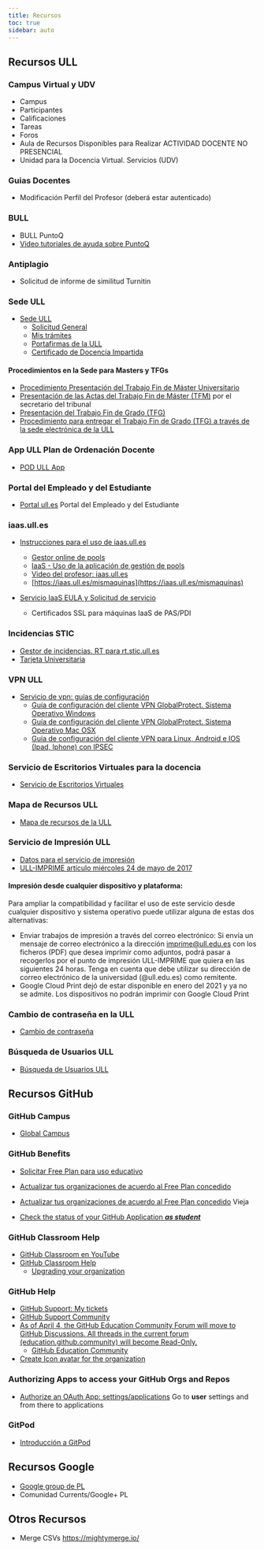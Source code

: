 ```yaml
---
title: Recursos
toc: true
sidebar: auto
---
```


## Recursos ULL

###  Campus Virtual y UDV

* <a :href="$var.campus_virtual">Campus</a>
* <a :href="$var.participantes">Participantes</a>
* <a :href="$var.calificador">Calificaciones</a>
* <a :href="$var.tareas">Tareas</a>
* <a :href="$var.foros">Foros</a>
* Aula de <a :href="$var.covid_ull">Recursos Disponibles para Realizar ACTIVIDAD DOCENTE NO PRESENCIAL</a>
* <a :href=" $var.udv ">Unidad para la Docencia Virtual. Servicios (UDV)</a>

### Guias Docentes

* <a :href="$var.teacher_profile_edit">Modificación Perfíl del Profesor</a> (deberá estar autenticado) 


### BULL

* <a :href="$var.bull_puntoq">BULL PuntoQ</a>
* <a href="https://www.ull.es/servicios/biblioteca/servicios/videotutoriales-de-puntoq/">Video tutoriales de ayuda sobre PuntoQ</a>


### Antiplagio

* <a :href="$var.turnitin">Solicitud de informe de similitud</a> Turnitin


### Sede ULL

* [Sede ULL](https://sede.ull.es/)
    - [Solicitud General](https://sede.ull.es/ecivilis-site/catalog/showProcedure/229)
    - [Mis trámites](https://sede.ull.es/ecivilis-site/records/myRecords)
    - [Portafirmas de la ULL](https://sede.ull.es/ecivilis-signature-inbox-application/inbox.html)
    - [Certificado de Docencia Impartida](https://sede.ull.es/ecivilis-site/catalog/showProcedure/550?fbclid=IwAR27HUuu8SbYKpsnoR3RCPzHzCvaMpDqW1ZxB4jeljRLz1SreHgxv1aJqZc)
  
#### Procedimientos en la Sede  para Masters y TFGs

* [Procedimiento Presentación del Trabajo Fin de Máster Universitario](https://sede.ull.es/ecivilis-site/catalog/showProcedure/257)
* [Presentación de las Actas del Trabajo Fin de Máster (TFM)](https://sede.ull.es/ecivilis-site/catalog/showProcedure/485) por el secretario del tribunal
* [Presentación del Trabajo Fin de Grado (TFG)](https://sede.ull.es/ecivilis-site/catalog/showProcedure/281)
* [Procedimiento para entregar el Trabajo Fin de Grado (TFG) a través de la sede electrónica de la ULL](https://youtu.be/foDDM8tQML4)

### App ULL Plan de Ordenación Docente 

* [POD ULL App](https://www.ull.es/apps/pod/)

### Portal del Empleado y del Estudiante

* [Portal ull.es](https://portal.ull.es) Portal del Empleado y del Estudiante


### iaas.ull.es

* [Instrucciones para el uso de iaas.ull.es](https://casianorodriguezleon.gitbooks.io/ull-esit-1617/recursos/iaas.html)
  - [Gestor online de pools](https://iaas.ull.es/ovirtadmin/login) 
  - [IaaS - Uso de la aplicación de gestión de pools](https://docs.google.com/document/d/13vP4bd5LhnfNJvV6ncz20ZNTXfeg8ehWbw_ECkn4MAY/edit#)
  - [Video del profesor: iaas.ull.es](https://youtu.be/qKHgbV0lYbA)
  - [https://iaas.ull.es/mismaquinas](https://iaas.ull.es/mismaquinas) 

* [Servicio IaaS EULA y Solicitud de servicio
](https://docs.google.com/document/d/1noIAcAEzX1PuxxSLWuiTKzkLurAm9fL6vUmZN-A-kpE/edit?usp=sharing)
  - Certificados SSL para máquinas IaaS de PAS/PDI


### Incidencias STIC

- [Gestor de incidencias. RT para rt.stic.ull.es](https://usuarios.ull.es/rt/SelfService/)
- [Tarjeta Universitaria](https://www.ull.es/tarjeta/)

### VPN ULL

- [Servicio de vpn: guías de configuración](https://www.ull.es/servicios/stic/2016/05/10/servicio-de-vpn-de-la-ull/)
  *   [Guía de configuración del cliente VPN GlobalProtect. Sistema Operativo Windows](https://drive.google.com/open?id=0B3mzWpxzbJD1Zm9TdmpXSV9mdGs)
  *   [Guía de configuración del cliente VPN GlobalProtect. Sistema Operativo Mac OSX](https://drive.google.com/file/d/0B3mzWpxzbJD1VTZhUkFVbUI2NWc/view?usp=sharing)
  *   [Guía de configuración del cliente VPN para Linux, Android e IOS (Ipad, Iphone) con IPSEC](https://drive.google.com/open?id=0B3mzWpxzbJD1Z1p4OWtQSFFzOGs)

### Servicio de Escritorios Virtuales para la docencia

* [Servicio de Escritorios Virtuales](https://www.ull.es/servicios/stic/2020/09/01/escritorios-virtuales-para-la-docencia-en-la-universidad-de-la-laguna/)

### Mapa de Recursos ULL

- [Mapa de recursos de la ULL](https://www.ull.es/donde/)

### Servicio de Impresión ULL

* [Datos para el servicio de impresión](https://usuarios.ull.es/autogestion/valores_impresion/)
* [ULL-IMPRIME artículo miércoles 24 de mayo de 2017](https://www.ull.es/servicios/stic/2017/05/24/ull-imprime/)

#### Impresión desde cualquier dispositivo y plataforma:

Para ampliar la compatibilidad y facilitar el uso de este servicio desde cualquier dispositivo y sistema operativo puede utilizar alguna de estas dos alternativas:

* Enviar trabajos de impresión a través del correo electrónico: Si envía un mensaje de correo electrónico a la dirección imprime@ull.edu.es con los ficheros (PDF) que desea imprimir como adjuntos, podrá pasar a recogerlos por el punto de impresión ULL-IMPRIME que quiera en las siguientes 24 horas. Tenga en cuenta que debe utilizar su dirección de correo electrónico de la universidad (@ull.edu.es) como remitente.
* Google Cloud Print dejó de estar disponible en enero del 2021 y ya no se admite. Los dispositivos no podrán imprimir con Google Cloud Print

### Cambio de contraseña en la ULL

* [Cambio de contraseña](https://usuarios.ull.es/autogestion/cambio_password_google/)

### Búsqueda de Usuarios ULL

* [Búsqueda de Usuarios ULL](https://usuarios.ull.es/buscar/)


## Recursos GitHub

### GitHub Campus

* [Global Campus](https://education.github.com/globalcampus/teacher#)

### GitHub Benefits

* [Solicitar Free Plan para uso educativo](https://education.github.com/discount_requests/new)

* [Actualizar tus organizaciones de acuerdo al Free Plan concedido](https://education.github.com/toolbox/offers/github-org-upgrades)

* [Actualizar tus organizaciones de acuerdo al Free Plan concedido](https://education.github.com/benefits) Vieja

* [Check the status of your GitHub Application _**as student**_](https://education.github.com/discount_requests/student_application)

### GitHub Classroom Help

* [GitHub Classroom en YouTube](https://www.youtube.com/playlist?list=PLIRjfNq867bewk3ZGV6Z7a16YDNRCpK3u)
* [GitHub Classroom Help](https://classroom.github.com/help/)
  * [Upgrading your organization](https://classroom.github.com/help/upgrade-your-organization)

### GitHub Help

* [GitHub Support: My tickets](https://support.github.com/tickets/personal/0)
* [GitHub Support Community](https://github.community/)
* [As of April 4, the GitHub Education Community Forum will move to GitHub Discussions. All threads in the current forum (education.github.community) will become Read-Only.](https://github.com/github-community/Global-Campus-Teachers/discussions)
  * [GitHub Education Community](https://education.github.community/)
* [Create Icon avatar for the organization](https://graduaat-iconizr.herokuapp.com/)

### Authorizing Apps to access your GitHub Orgs and Repos

* [Authorize an OAuth App: settings/applications](https://github.com/settings/connections/applications/) Go to **user** settings and from there to applications

### GitPod

* <a href="../temas/introduccion-a-javascript/gitpod">Introducción a GitPod</a>

## Recursos Google

* [Google group de PL ](https://groups.google.com/u/1/a/ull.edu.es/g/asignatura_139263121)
* <a :href="$var.google_plus">Comunidad Currents/Google+ PL</a>

## Otros Recursos

* Merge CSVs <https://mightymerge.io/>